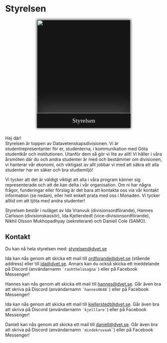 <style>
    .committee-page-holder {
        display: flex;
        hyphens: auto;
        word-wrap: break-word;
        flex-direction: row;
        overflow-wrap: break-word;
        gap: 40px;
        align-items: flex-start;
        justify-content: space-between;
        flex-wrap: wrap;
    }

    .committee-page-text {
        max-width: 700px;
    }

    @media (max-width: 1100px) {
        .committee-page-holder {
            gap: 10px;
            flex-direction: column-reverse;
            align-items: center;
            justify-content: start;
        }
    }

    .committee-page-image {
        display: grid;
        grid-template-rows: auto auto;
        min-width: 300px;
        background-color: #161616;
        overflow: hidden;
        box-shadow: 0px 0px 7px 1px rgba(0, 0, 0, 0.75);
    }
    .committee-page-image div { 
        display: flex;
        justify-content: center;
        align-items: center;
    }
    .committee-page-image div img {
        width: 300px;
    }
    .committee-page-image span {
        color: white;
        text-align: center;
        font-size: 1.4em;
        line-height: 1.4em;
        padding: 10px;
        box-shadow: 0px -15px 56px 4px rgba(255, 255, 255, 0.25);
        font-family: "Press Start 2P";
    }
</style>

# Styrelsen
<div class="committee-page-holder">
    <div lang="se-SE" class="committee-page-text">
        <p>
            Hej där!
            <br/>
            Styrelsen är toppen av Datavetenskapsdivisionen. Vi är
            studentrepresentanter för er, studenterna, i kommunikation
            med Göta studentkår och institutionen. Utanför dem så gör vi
            lite av allt! Vi håller i våra årsmöten där
            du och andra studenter är med och bestämmer om divisionen,
            vi hanterar vår ekonomi, och viktigast av allt jobbar vi med att
            säkra att alla studenter har en säker och bra studiemiljö!
        </p>
        <p>
            Vi tycker att det är väldigt viktigt att alla i våra program 
            känner sig representerade och att de kan delta i vår organisation.
            Om ni har några frågor, funderingar eller förslag är det bara
            att kontakta oss via vår kontakt information (se nedan), eller helt
            enkelt prata med oss i Monaden. Vi tycker alltid om att tjöta med
            andra studenter!
        </p>
        <p>
            Styrelsen består i nuläget av Ida Vranvuk (divisionsordförande), Hannes Carlsson (divisionskassör), Ida Kjellerstedt (vice-divisionsordförande), Nikhil Olsson Mukhopadhyay (sekreterare) och Daniell Cole (SAMO).
        </p>
        <h2>Kontakt</h2>
        <p>
            Du kan nå hela styrelsen med: <a href="mailto:styrelsen@dvet.se">styrelsen@dvet.se</a>
        </p>
        <p>
            Ida kan nås genom att skicka ett mail till 
            <a href="mailto:ordforande@dvet.se">ordforande@dvet.se</a> (stående address) eller till
            <a href="mailto:ida@dvet.se">ida@dvet.se</a>. 
            Annars kan du också skicka ett meddelande på Discord (användarnamn <a><code>`rashthelasagna`</code></a>) 
            eller på Facebook Messenger!
        </p>
        <p>
            Hannes kan nås genom att skicka ett mail till 
            <a href="mailto:hannes@dvet.se">hannes@dvet.se</a>. 
            Går även bra att skriva på Discord (användarnamn <a><code>`hannes0648`</code></a>) 
            eller på Facebook Messenger!
        </p>
        <p>
            Ida kan nås genom att skicka ett mail till 
            <a href="mailto:kjellerstedt@dvet.se">kjellerstedt@dvet.se</a>. 
            Går även bra att skriva på Discord (användarnamn <a><code>`kjelllare`</code></a>) 
            eller på Facebook Messenger!
        </p>
         <p>
            Daniell kan nås genom att skicka ett mail till 
            <a href="mailto:daniell@dvet.se">daniell@dvet.se</a>. 
            Går även bra att skriva på Discord (användarnamn <a><code>`mindokruvaak`</code></a>) 
            eller på Facebook Messenger!
        </p>
    </div>
    <div class="committee-page-image">
        <div>
            <img src="https://www.dvet.se/uploads/ida/IMG_0493_16f12af7de22a1c5509d56962e513562.JPG" />
        </div>
        <span>Styrelsen</span>
    </div>
</div>
